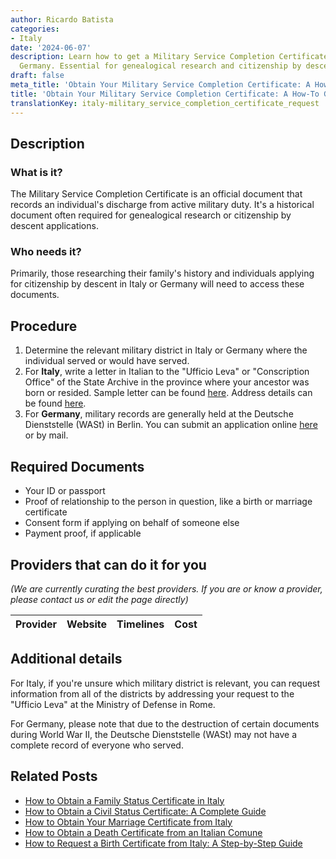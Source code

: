 ```yaml
---
author: Ricardo Batista
categories:
- Italy
date: '2024-06-07'
description: Learn how to get a Military Service Completion Certificate in Italy and
  Germany. Essential for genealogical research and citizenship by descent applications.
draft: false
meta_title: 'Obtain Your Military Service Completion Certificate: A How-To Guide'
title: 'Obtain Your Military Service Completion Certificate: A How-To Guide'
translationKey: italy-military_service_completion_certificate_request
---
```


## Description
### What is it?
The Military Service Completion Certificate is an official document that records an individual's discharge from active military duty. It's a historical document often required for genealogical research or citizenship by descent applications.

### Who needs it?
Primarily, those researching their family's history and individuals applying for citizenship by descent in Italy or Germany will need to access these documents.

## Procedure

1. Determine the relevant military district in Italy or Germany where the individual served or would have served.
2. For **Italy**, write a letter in Italian to the "Ufficio Leva" or "Conscription Office" of the State Archive in the province where your ancestor was born or resided. 
     Sample letter can be found [here](http://www.circolocalabrese.org/resources/letters/military.asp). Address details can be found [here](http://www.antenati.san.beniculturali.it/v/Archivio+di+Stato+di+Campobasso/Stato+civile+italiano/Campobasso/Nati/1871/007330246_00036.jpg.html?g2_imageViewsIndex=0).
3. For **Germany**, military records are generally held at the Deutsche Dienststelle (WASt) in Berlin. You can submit an application online [here](https://www.dd-wast.de/en/info-service-enquiries-enquiry-form.html) or by mail. 

## Required Documents
- Your ID or passport
- Proof of relationship to the person in question, like a birth or marriage certificate
- Consent form if applying on behalf of someone else
- Payment proof, if applicable

## Providers that can do it for you

_(We are currently curating the best providers. If you are or know a provider, please contact us or edit the page directly)_

| Provider        |     Website     |     Timelines    |       Cost      |
| :-------------: | :-------------: |  :-------------: | :-------------: |

## Additional details
For Italy, if you're unsure which military district is relevant, you can request information from all of the districts by addressing your request to the "Ufficio Leva" at the Ministry of Defense in Rome. 

For Germany, please note that due to the destruction of certain documents during World War II, the Deutsche Dienststelle (WASt) may not have a complete record of everyone who served.


## Related Posts

- [How to Obtain a Family Status Certificate in Italy](https://tramitit.com/guides/italy/family_status_certificate_request/)
- [How to Obtain a Civil Status Certificate: A Complete Guide](https://tramitit.com/guides/italy/civil_status_certificate/)
- [How to Obtain Your Marriage Certificate from Italy](https://tramitit.com/guides/italy/marriage_certificate_request/)
- [How to Obtain a Death Certificate from an Italian Comune](https://tramitit.com/guides/italy/death_certificate_request/)
- [How to Request a Birth Certificate from Italy: A Step-by-Step Guide](https://tramitit.com/guides/italy/birth_certificate_request/)